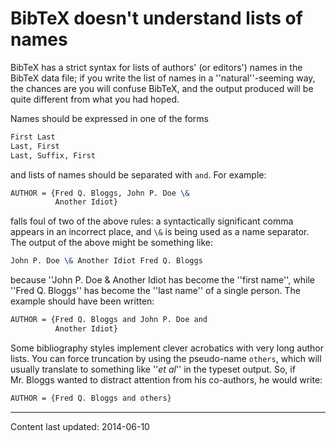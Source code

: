 # BibTeX doesn't understand lists of names

BibTeX has a strict syntax for lists of authors' (or editors')
names in the BibTeX data file; if you write the list of names in a
''natural''-seeming way, the chances are you will confuse BibTeX,
and the output produced will be quite different from what you had
hoped.

Names should be expressed in one of the forms
```latex
First Last
Last, First
Last, Suffix, First
```
and lists of names should be separated with `and`.
For example:
<!-- {% raw %} -->
```latex
AUTHOR = {Fred Q. Bloggs, John P. Doe \&
          Another Idiot}
```
<!-- {% endraw %} -->
falls foul of two of the above rules: a syntactically significant
comma appears in an incorrect place, and `\&` is being used as a
name separator.  The output of the above might be something like:
```latex
John P. Doe \& Another Idiot Fred Q. Bloggs
```
because ''John P. Doe & Another Idiot has become the ''first name'',
while ''Fred Q. Bloggs'' has become the ''last name'' of a single
person.  The example should have been written:
<!-- {% raw %} -->
```latex
AUTHOR = {Fred Q. Bloggs and John P. Doe and
          Another Idiot}
```
<!-- {% endraw %} -->
Some bibliography styles implement clever acrobatics with very long
author lists.  You can force truncation by using the pseudo-name
`others`, which will usually translate to something like
''_et al_'' in the typeset output.  So, if Mr.&nbsp;Bloggs wanted to
distract attention from his co-authors, he would write:
```latex
AUTHOR = {Fred Q. Bloggs and others}
```


----

Content last updated: 2014-06-10
